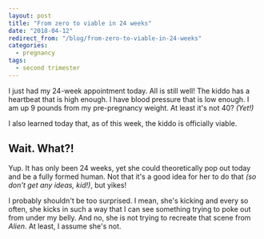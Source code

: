 ```yaml
---
layout: post
title: "From zero to viable in 24 weeks"
date: "2018-04-12"
redirect_from: "/blog/from-zero-to-viable-in-24-weeks"
categories:
  - pregnancy
tags:
  - second trimester
---
```


I just had my 24-week appointment today. All is still well! The kiddo has a heartbeat that is high enough. I have blood pressure that is low enough. I am up 9 pounds from my pre-pregnancy weight. At least it's not 40? _(Yet!)_

I also learned today that, as of this week, the kiddo is officially viable.

## Wait. What?!

Yup. It has only been 24 weeks, yet she could theoretically pop out today and be a fully formed human. Not that it's a good idea for her to do that _(so don't get any ideas, kid!)_, but yikes!

I probably shouldn't be too surprised. I mean, she's kicking and every so often, she kicks in such a way that I can see something trying to poke out from under my belly. And no, she is not trying to recreate that scene from _Alien_. At least, I assume she's not.
